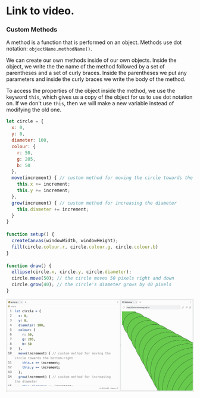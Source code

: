 # Link to video.

### Custom Methods

A method is a function that is performed on an object. Methods use dot notation: `objectName.methodName()`.

We can create our own methods inside of our own objects. Inside the object, we write the the name of the method followed by a set of parentheses and a set of curly braces. Inside the parentheses we put any parameters and inside the curly braces we write the body of the method.

To access the properties of the object inside the method, we use the keyword `this`, which gives us a copy of the object for us to use dot notation on. If we don't use `this`, then we will make a new variable instead of modifying the old one.

```js
let circle = { 
  x: 0,
  y: 0,
  diameter: 100,
  colour: {
    r: 50,
    g: 205,
    b: 50
  },
  move(increment) { // custom method for moving the circle towards the bottom-right
    this.x += increment; 
    this.y += increment; 
  },
  grow(increment) { // custom method for increasing the diameter
    this.diameter += increment;
  }
}

function setup() {
  createCanvas(windowWidth, windowHeight);
  fill(circle.colour.r, circle.colour.g, circle.colour.b) 
}
  
function draw() {
  ellipse(circle.x, circle.y, circle.diameter); 
  circle.move(50); // the circle moves 50 pixels right and down
  circle.grow(40); // the circle's diameter grows by 40 pixels
}
```

![](../../Images/Custom_Methods_1.png)

